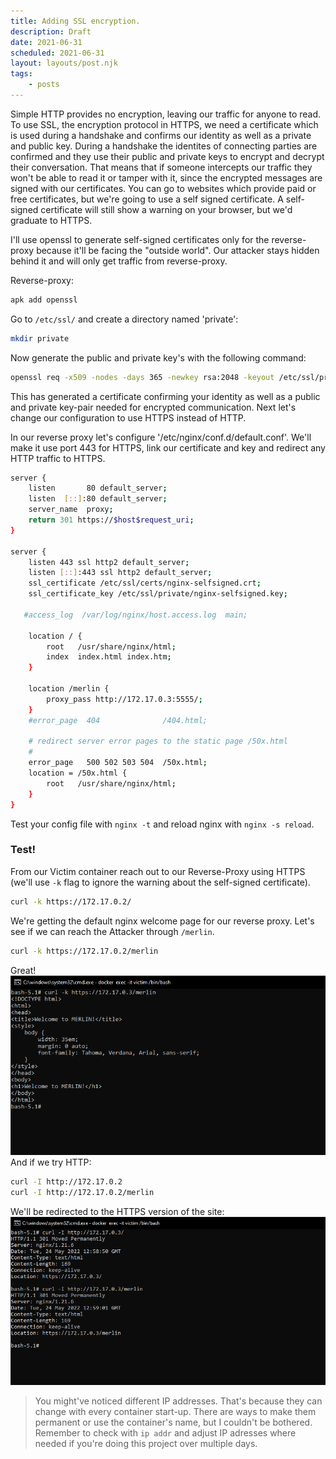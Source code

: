 ```yaml
---
title: Adding SSL encryption.
description: Draft
date: 2021-06-31
scheduled: 2021-06-31
layout: layouts/post.njk
tags:
    - posts
---
```


Simple HTTP provides no encryption, leaving our traffic for anyone to read.
To use SSL, the encryption protocol in HTTPS, we need a certificate which is used during a handshake and confirms our identity as well as a private and public key. During a handshake the identites of connecting parties are confirmed and they use their public and private keys to encrypt and decrypt their conversation. That means that if someone intercepts our traffic they won't be able to read it or tamper with it, since the encrypted messages are signed with our certificates.
You can go to websites which provide paid or free certificates, but we're going to use a self signed certificate. A self-signed certificate will still show a warning on your browser, but we'd graduate to HTTPS.

I'll use openssl to generate self-signed certificates only for the reverse-proxy because it'll be facing the "outside world". Our attacker stays hidden behind it and will only get traffic from reverse-proxy.

Reverse-proxy: 

``` bash
apk add openssl
```

Go to `/etc/ssl/` and create a directory named 'private': 

``` bash
mkdir private
```

Now generate the public and private key's with the following command:

``` bash
openssl req -x509 -nodes -days 365 -newkey rsa:2048 -keyout /etc/ssl/private/nginx-selfsigned.key -out /etc/ssl/certs/nginx-selfsigned.crt
```
This has generated a certificate confirming your identity as well as a public and private key-pair needed for encrypted communication.
Next let's change our configuration to use HTTPS instead of HTTP.

In our reverse proxy let's configure '/etc/nginx/conf.d/default.conf'. We'll make it use port 443 for HTTPS, link our certificate and key and redirect any HTTP traffic to HTTPS.

``` bash
server {
    listen       80 default_server;
    listen  [::]:80 default_server;
    server_name  proxy;
    return 301 https://$host$request_uri;
}

server {
    listen 443 ssl http2 default_server;
    listen [::]:443 ssl http2 default_server;
    ssl_certificate /etc/ssl/certs/nginx-selfsigned.crt;
    ssl_certificate_key /etc/ssl/private/nginx-selfsigned.key;

   #access_log  /var/log/nginx/host.access.log  main;

    location / {
        root   /usr/share/nginx/html;
        index  index.html index.htm;
    }

    location /merlin {
        proxy_pass http://172.17.0.3:5555/;
    }
    #error_page  404              /404.html;

    # redirect server error pages to the static page /50x.html
    #
    error_page   500 502 503 504  /50x.html;
    location = /50x.html {
        root   /usr/share/nginx/html;
    }
}
```
Test your config file with `nginx -t` and reload nginx with `nginx -s reload`.

### Test!
From our Victim container reach out to our Reverse-Proxy using HTTPS (we'll use `-k` flag to ignore the warning about the self-signed certificate).

``` bash
curl -k https://172.17.0.2/
```

We're getting the default nginx welcome page for our reverse proxy.
Let's see if we can reach the Attacker through `/merlin`.

``` bash
curl -k https://172.17.0.2/merlin
```

Great!
![console prtsc](/img/remote/curl-https-merlin.png)
And if we try HTTP:

``` bash
curl -I http://172.17.0.2
curl -I http://172.17.0.2/merlin
```

We'll be redirected to the HTTPS version of the site:
![consonle prtsc](/img/remote/curl-http-merlin.png)

>You might've noticed different IP addresses. That's because they can change with every container start-up. There are ways to make them permanent or use the container's name, but I couldn't be bothered.
>Remember to check with `ip addr` and adjust IP adresses where needed if you're doing this project over multiple days.